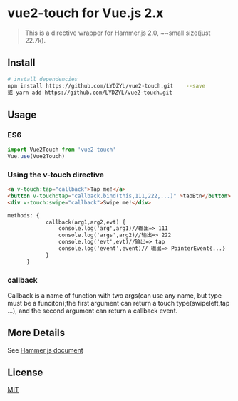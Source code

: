 # vue2-touch for Vue.js 2.x

> This is a directive wrapper for Hammer.js 2.0, ~~small size(just 22.7k).

## Install

``` bash
# install dependencies
npm install https://github.com/LYDZYL/vue2-touch.git    --save
或 yarn add https://github.com/LYDZYL/vue2-touch.git   
```

## Usage

### ES6

``` javascript
import Vue2Touch from 'vue2-touch'
Vue.use(Vue2Touch)
```

### Using the v-touch directive

``` html
<a v-touch:tap="callback">Tap me!</a>
<button v-touch:tap="callback.bind(this,111,222,...)" >tapBtn</button>
<div v-touch:swipe="callback">Swipe me!</div>

methods: {
			callback(arg1,arg2,evt) {
				console.log('arg',arg1)//输出=> 111
				console.log('args',arg2)//输出=> 222
				console.log('evt',evt)//输出=> tap
				console.log('event',event)// 输出=> PointerEvent{...}
			}
      }
```


### callback
Callback is a name of function with two args(can use any name, but type must be a funciton);the first argument can return a touch type(swipeleft,tap ...), and the second argument can return a callback event.

## More Details
See [Hammer.js document](http://hammerjs.github.io/)

## License
[MIT](https://opensource.org/licenses/MIT)
